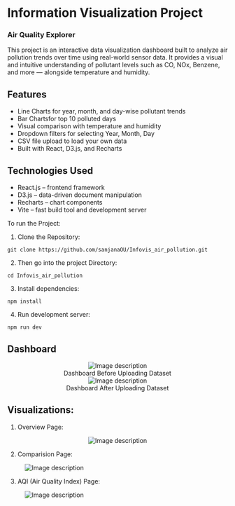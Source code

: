 # Information Visualization Project
 ### Air Quality Explorer

This project is an interactive data visualization dashboard built to analyze air pollution trends over time using real-world sensor data. It provides a visual and intuitive understanding of pollutant levels such as CO, NOx, Benzene, and more — alongside temperature and humidity.


## Features

- Line Charts for year, month, and day-wise pollutant trends
- Bar Chartsfor top 10 polluted days
-  Visual comparison with temperature and humidity
- Dropdown filters for selecting Year, Month, Day
- CSV file upload to load your own data
- Built with React, D3.js, and Recharts


##  Technologies Used

- React.js – frontend framework
- D3.js – data-driven document manipulation
- Recharts – chart components
- Vite – fast build tool and development server

To run the Project:
1) Clone the Repository:
```
git clone https://github.com/sanjanaOU/Infovis_air_pollution.git
```
2) Then go into the project Directory:
```
cd Infovis_air_pollution
```
3) Install dependencies:
```
npm install
```
4) Run development server:
```
npm run dev
```
## Dashboard
<div align="center">
  <figure>
  <img src="https://github.com/user-attachments/assets/ff0b797d-9068-417a-ae02-99774fabab39" alt="Image description">
  <figcaption>Dashboard Before Uploading Dataset</figcaption>
  <img src="https://github.com/user-attachments/assets/70467f4e-9cc6-4562-9d2c-123915f7c511" alt="Image description">
  <figcaption>Dashboard After Uploading Dataset</figcaption>
</figure>
</div>

## Visualizations:
1) Overview Page:
<div align="center">
  <figure>
  <img src="https://github.com/user-attachments/assets/b25120ec-72a3-4b89-b4b6-dd4e202fd3f7" alt="Image description">
  </figure>
</div>

2) Comparision Page:
  <figure>
  <img src="https://github.com/user-attachments/assets/fa2435d3-9ad0-442d-97cc-6a91a7ba4142" alt="Image description">
  </figure>

3) AQI (Air Quality Index) Page:
  <figure>
  <img src="https://github.com/user-attachments/assets/7cfaf85b-fe17-4cbe-9f24-20091572d8c6" alt="Image description">
  </figure>


